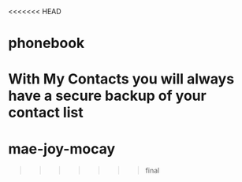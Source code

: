 <<<<<<< HEAD
# phonebook
With My Contacts you will always have a secure backup of your contact list 
=======
# mae-joy-mocay
>>>>>>> final
